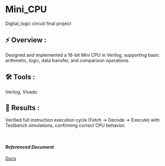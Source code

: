 # Mini_CPU
Digital_logic circuit final project

## **⚡ Overview :** 
Designed and implemented a 16-bit Mini CPU in Verilog, supporting basic arithmetic, logic, data transfer, and comparison operations.

## **🛠 Tools :** 
Verilog, Vivado

## **📜 Results :** 
Verified full instruction execution cycle (Fetch → Decode → Execute) with Testbench simulations, confirming correct CPU behavior.

<br>

#### *Referenced Document*
[Docs](https://github.com/J-HanRyang/Mini_CPU/tree/main/Docs)
